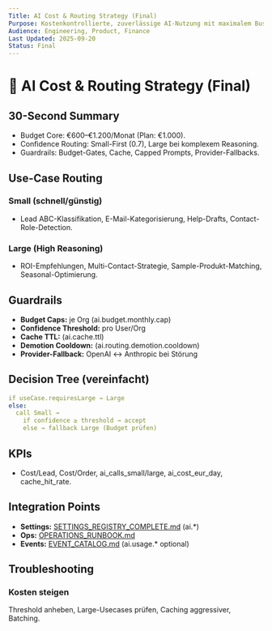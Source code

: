 ```yaml
---
Title: AI Cost & Routing Strategy (Final)
Purpose: Kostenkontrollierte, zuverlässige AI-Nutzung mit maximalem Business-Nutzen.
Audience: Engineering, Product, Finance
Last Updated: 2025-09-20
Status: Final
---
```


# 🤖 AI Cost & Routing Strategy (Final)

## 30-Second Summary
- Budget Core: €600–€1.200/Monat (Plan: €1.000).
- Confidence Routing: Small-First (0.7), Large bei komplexem Reasoning.
- Guardrails: Budget-Gates, Cache, Capped Prompts, Provider-Fallbacks.

## Use-Case Routing

### Small (schnell/günstig)
- Lead ABC-Klassifikation, E-Mail-Kategorisierung, Help-Drafts, Contact-Role-Detection.

### Large (High Reasoning)
- ROI-Empfehlungen, Multi-Contact-Strategie, Sample-Produkt-Matching, Seasonal-Optimierung.

## Guardrails
- **Budget Caps:** je Org (ai.budget.monthly.cap)
- **Confidence Threshold:** pro User/Org
- **Cache TTL:** (ai.cache.ttl)
- **Demotion Cooldown:** (ai.routing.demotion.cooldown)
- **Provider-Fallback:** OpenAI ↔ Anthropic bei Störung

## Decision Tree (vereinfacht)
```yaml
if useCase.requiresLarge → Large
else:
  call Small →
    if confidence ≥ threshold → accept
    else → fallback Large (Budget prüfen)
```

## KPIs
- Cost/Lead, Cost/Order, ai_calls_small/large, ai_cost_eur_day, cache_hit_rate.

## Integration Points
- **Settings:** [SETTINGS_REGISTRY_COMPLETE.md](./SETTINGS_REGISTRY_COMPLETE.md) (ai.*)
- **Ops:** [OPERATIONS_RUNBOOK.md](../../operations/artefakte/OPERATIONS_RUNBOOK.md)
- **Events:** [EVENT_CATALOG.md](../../integration/artefakte/EVENT_CATALOG.md) (ai.usage.* optional)

## Troubleshooting

### Kosten steigen
Threshold anheben, Large-Usecases prüfen, Caching aggressiver, Batching.